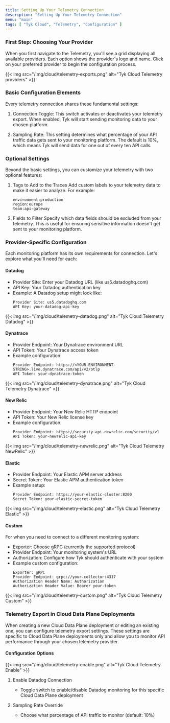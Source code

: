 ```yaml
---
title: Setting Up Your Telemetry Connection
description: "Setting Up Your Telemetry Connection"
menu: "main"
tags: [ "Tyk Cloud", "Telemetry", "Configuration" ]
---
```


### First Step: Choosing Your Provider

When you first navigate to the Telemetry, you'll see a grid displaying all available providers. Each option shows the
provider's logo and name. Click on your preferred provider to begin the configuration process.

{{< img src="/img/cloud/telemetry-exports.png" alt="Tyk Cloud Telemetry providers" >}}

### Basic Configuration Elements

Every telemetry connection shares these fundamental settings:

1. Connection Toggle: This switch activates or deactivates your telemetry export. When enabled, Tyk will start sending monitoring data to your chosen platform.

2. Sampling Rate: This setting determines what percentage of your API traffic data gets sent to your monitoring platform. The default is 10%, which means Tyk will send data for one out of every ten API calls.

### Optional Settings

Beyond the basic settings, you can customize your telemetry with two optional features:

1. Tags to Add to the Traces
   Add custom labels to your telemetry data to make it easier to analyze. For example:
   ```
   environment:production
   region:europe
   team:api-gateway
   ```

2. Fields to Filter
   Specify which data fields should be excluded from your telemetry. This is useful for ensuring sensitive information doesn't get sent to your monitoring platform.

### Provider-Specific Configuration

Each monitoring platform has its own requirements for connection. Let's explore what you'll need for each:

#### Datadog

- Provider Site: Enter your Datadog URL (like us5.datadoghq.com)
- API Key: Your Datadog authentication key
- Example: A Datadog setup might look like:
  ```
  Provider Site: us5.datadoghq.com
  API Key: your-datadog-api-key
  ```

{{< img src="/img/cloud/telemetry-datadog.png" alt="Tyk Cloud Telemetry Datadog" >}}

#### Dynatrace

- Provider Endpoint: Your Dynatrace environment URL
- API Token: Your Dynatrace access token
- Example configuration:
  ```
  Provider Endpoint: https://<YOUR-ENVIRONMENT-STRING>.live.dynatrace.com/api/v2/otlp
  API Token: your-dynatrace-token
  ```

{{< img src="/img/cloud/telemetry-dynatrace.png" alt="Tyk Cloud Telemetry Dynatrace" >}}

#### New Relic

- Provider Endpoint: Your New Relic HTTP endpoint
- API Token: Your New Relic license key
- Example configuration:
  ```
  Provider Endpoint: https://security-api.newrelic.com/security/v1
  API Token: your-newrelic-api-key
  ```

{{< img src="/img/cloud/telemetry-newrelic.png" alt="Tyk Cloud Telemetry NewRelic" >}}

#### Elastic

- Provider Endpoint: Your Elastic APM server address
- Secret Token: Your Elastic APM authentication token
- Example setup:
  ```
  Provider Endpoint: https://your-elastic-cluster:8200
  Secret Token: your-elastic-secret-token
  ```

{{< img src="/img/cloud/telemetry-elastic.png" alt="Tyk Cloud Telemetry Elastic" >}}

#### Custom

For when you need to connect to a different monitoring system:

- Exporter: Choose gRPC (currently the supported protocol)
- Provider Endpoint: Your monitoring system's URL
- Authorization: Configure how Tyk should authenticate with your system
- Example custom configuration:
  ```
  Exporter: gRPC
  Provider Endpoint: grpc://your-collector:4317
  Authorization Header Name: Authorization
  Authorization Header Value: Bearer your-token
  ```

{{< img src="/img/cloud/telemetry-custom.png" alt="Tyk Cloud Telemetry Custom" >}}


### Telemetry Export in Cloud Data Plane Deployments

When creating a new Cloud Data Plane deployment or editing an existing one, you can configure telemetry export settings. These settings are specific to Cloud Data Plane deployments only and allow you to monitor API performance through your chosen telemetry provider.


#### Configuration Options

{{< img src="/img/cloud/telemetry-enable.png" alt="Tyk Cloud Telemetry Enable" >}}

1. Enable Datadog Connection
    - Toggle switch to enable/disable Datadog monitoring for this specific Cloud Data Plane deployment

2. Sampling Rate Override
    - Choose what percentage of API traffic to monitor (default: 10%)
